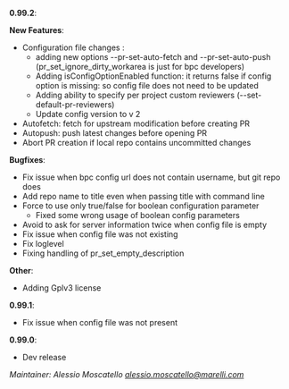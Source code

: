 **0.99.2**:

**New Features**:
* Configuration file changes :
	* adding new options --pr-set-auto-fetch and --pr-set-auto-push (pr_set_ignore_dirty_workarea is just for bpc developers)      
	* Adding isConfigOptionEnabled function: it returns false if config option is missing: so config file does not need to be updated
	* Adding ability to specify per project custom reviewers (--set-default-pr-reviewers)
	* Update config version to v 2
* Autofetch: fetch for upstream modification before creating PR
* Autopush: push latest changes before opening PR
* Abort PR creation if local repo contains uncommitted changes


**Bugfixes**:
* Fix issue when bpc config url does not contain username, but git repo does
* Add repo name to title even when passing title with command line
* Force to use only true/false for boolean configuration parameter
	* Fixed some wrong usage of boolean config parameters
* Avoid to ask for server information twice when config file is empty
* Fix issue when config file was not existing
* Fix loglevel
* Fixing handling of pr_set_empty_description

**Other**:
* Adding Gplv3 license

**0.99.1**:
* Fix issue when config file was not present

**0.99.0**:
* Dev release

*Maintainer: Alessio Moscatello <alessio.moscatello@marelli.com>*

